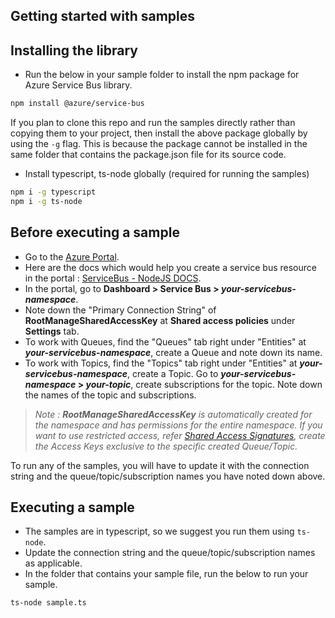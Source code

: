 ## Getting started with samples ##

## Installing the library
- Run the below in your sample folder to install the npm package for Azure Service Bus library.
```bash
npm install @azure/service-bus
```
 If you plan to clone this repo and run the samples directly rather than copying them to your project,
then install the above package globally by using the `-g` flag. This is because the package cannot be 
installed in the same folder that contains the package.json file for its source code.

- Install typescript, ts-node globally (required for running the samples)
```bash
npm i -g typescript
npm i -g ts-node
```

## Before executing a sample
- Go to the [Azure Portal](https://portal.azure.com).
- Here are the docs which would help you create a service bus resource in the portal : [ServiceBus - NodeJS DOCS](https://docs.microsoft.com/en-us/azure/service-bus-messaging/service-bus-nodejs-how-to-use-queues).
- In the portal, go to **Dashboard > Service Bus > _your-servicebus-namespace_**.
- Note down the "Primary Connection String" of **RootManageSharedAccessKey** at **Shared access policies** under **Settings** tab.
- To work with Queues, find the "Queues" tab right under "Entities" at **_your-servicebus-namespace_**, create a Queue and note down its name.
- To work with Topics, find the "Topics" tab right under "Entities" at **_your-servicebus-namespace_**, create a Topic. Go to **_your-servicebus-namespace_ > _your-topic_**, create subscriptions for the topic. Note down the names of the topic and subscriptions.
> _Note : **RootManageSharedAccessKey** is automatically created for the namespace and has permissions for the entire namespace. If you want to use restricted access, refer [Shared Access Signatures](https://docs.microsoft.com/en-us/azure/service-bus-messaging/service-bus-sas), create the Access Keys exclusive to the specific created Queue/Topic._

To run any of the samples, you will have to update it with the connection string and the queue/topic/subscription names you have noted down above.

## Executing a sample
- The samples are in typescript, so we suggest you run them using `ts-node`. 
- Update the connection string and the queue/topic/subscription names as applicable.
- In the folder that contains your sample file, run the below to run your sample.

```bash
ts-node sample.ts
```

